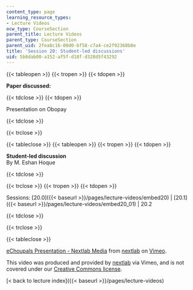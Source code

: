 ```yaml
---
content_type: page
learning_resource_types:
- Lecture Videos
ocw_type: CourseSection
parent_title: Lecture Videos
parent_type: CourseSection
parent_uid: 2fea8c16-00d0-bf58-c7a4-ce2f92360b8e
title: 'Session 20: Student-led discussions'
uid: 5b6dab00-a152-af5f-d18f-d328d5f43292
---
```


{{< tableopen >}}
{{< tropen >}}
{{< tdopen >}}


**Paper discussed:**


{{< tdclose >}}
{{< tdopen >}}


Presentation on Obopay


{{< tdclose >}}

{{< trclose >}}

{{< tableclose >}}
{{< tableopen >}}
{{< tropen >}}
{{< tdopen >}}


**Student-led discussion**  
By M. Eshan Hoque


{{< tdclose >}}

{{< trclose >}}
{{< tropen >}}
{{< tdopen >}}


Sessions: [20.0]({{< baseurl >}}/pages/lecture-videos/embed20) | [20.1]({{< baseurl >}}/pages/lecture-videos/embed20_01) | 20.2


{{< tdclose >}}

{{< trclose >}}

{{< tableclose >}}

[eChoupals Presentation - Nextlab Media](https://vimeo.com/3254645) from [nextlab](https://vimeo.com/3254645) on [Vimeo](https://vimeo.com).

This video was produced and provided by [nextlab](http://vimeo.com/nextlab) via Vimeo, and is not covered under our [Creative Commons license](/terms/#cc).

[\< back to lecture index]({{< baseurl >}}/pages/lecture-videos)